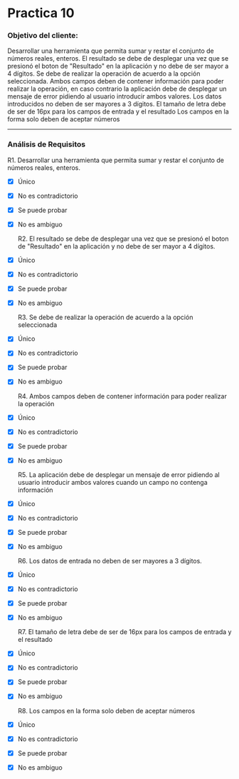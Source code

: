 # Practica 10

### **Objetivo del cliente:** 

Desarrollar una herramienta que permita sumar y restar el conjunto de números reales, enteros.
El resultado se debe de desplegar una vez que se presionó el boton de "Resultado" en la aplicación y no debe de ser mayor a 4 dígitos. 
Se debe de realizar la operación de acuerdo a la opción seleccionada.
Ambos campos deben de contener información para poder realizar la operación, en caso contrario la aplicación debe de desplegar un mensaje de error pidiendo al usuario introducir ambos valores.
Los datos introducidos no deben de ser mayores a 3 dígitos.
El tamaño de letra debe de ser de 16px para los campos de entrada y el resultado
Los campos en la forma solo deben de aceptar números

---
### **Análisis de Requisitos**
  R1.  Desarrollar una herramienta que permita sumar y restar el conjunto de números reales, enteros.
- [x] Único
- [x] No es contradictorio
- [x] Se puede probar
- [x] No es ambiguo
  
  R2.  El resultado se debe de desplegar una vez que se presionó el boton de "Resultado" en la aplicación y no debe de ser mayor a 4 dígitos.
- [x] Único
- [x] No es contradictorio
- [x] Se puede probar
- [x] No es ambiguo
  
  R3. Se debe de realizar la operación de acuerdo a la opción seleccionada
- [x] Único
- [x] No es contradictorio
- [x] Se puede probar
- [x] No es ambiguo
    
  R4. Ambos campos deben de contener información para poder realizar la operación
- [x] Único
- [x] No es contradictorio
- [x] Se puede probar
- [x] No es ambiguo
    
  R5. La aplicación debe de desplegar un mensaje de error pidiendo al usuario introducir ambos valores cuando un campo no contenga información
- [x] Único
- [x] No es contradictorio
- [x] Se puede probar
- [x] No es ambiguo
    
  R6. Los datos de entrada no deben de ser mayores a 3 dígitos.
- [x] Único
- [x] No es contradictorio
- [x] Se puede probar
- [x] No es ambiguo
    
  R7. El tamaño de letra debe de ser de 16px para los campos de entrada y el resultado
- [x] Único
- [x] No es contradictorio
- [x] Se puede probar
- [x] No es ambiguo
  
  R8. Los campos en la forma solo deben de aceptar números
- [x] Único
- [x] No es contradictorio
- [x] Se puede probar
- [x] No es ambiguo
